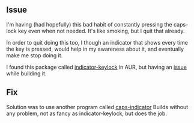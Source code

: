 ## Issue

I'm having (had hopefully) this bad habit of constantly pressing the caps-lock key even when not needed.
It's like smoking, but I quit that already.

In order to quit doing this too, I though an indicator that shows every time the key is pressed, would help in my awareness about it, and eventually make me stop doing it.

I found this package called [indicator-keylock](https://aur.archlinux.org/packages/indicator-keylock/) in AUR, but having an [issue](https://aur.archlinux.org/packages/indicator-keylock/#comment-789809) while building it.

## Fix

Solution was to use another program called [caps-indicator](https://aur.archlinux.org/packages/caps-indicator/)
Builds without any problem, not as fancy as indicator-keylock, but does the job.

